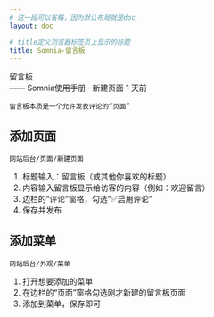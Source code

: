 ```yaml
---
# 这一段可以省略，因为默认布局就是doc
layout: doc

# title定义浏览器标签页上显示的标题
title: Somnia-留言板
---
```

<div class="title-wrapper">
   <div class="page-title">留言板</div>
   <div class="post-title">—— Somnia使用手册 · 新建页面
      <span class="lastModifyTime">
          <i class="fa-regular fa-clock"></i>  1 天前
      </span>
   </div>
</div>

`留言板本质是一个允许发表评论的“页面”`

## 添加页面

`网站后台/页面/新建页面`

1. 标题输入：留言板（或其他你喜欢的标题）
2. 内容输入留言板显示给访客的内容（例如：欢迎留言）
4. 边栏的“评论”窗格，勾选“✅启用评论”
5. 保存并发布

## 添加菜单

`网站后台/外观/菜单`

1. 打开想要添加的菜单
2. 在边栏的“页面”窗格勾选刚才新建的留言板页面
3. 添加到菜单，保存即可
